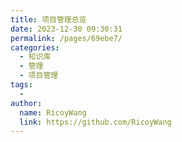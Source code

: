 ```yaml
---
title: 项目管理总览
date: 2023-12-30 09:30:31
permalink: /pages/69ebe7/
categories:
  - 知识库
  - 管理
  - 项目管理
tags:
  - 
author: 
  name: RicoyWang
  link: https://github.com/RicoyWang
---
```

